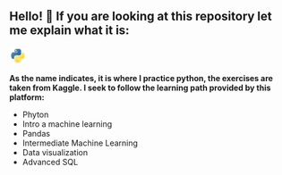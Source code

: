 ## Hello! 👋 If you are looking at this repository let me explain what it is: 
<a href="https://www.python.org" target="_blank" rel="noreferrer"> <img src="https://raw.githubusercontent.com/devicons/devicon/master/icons/python/python-original.svg" alt="python" width="30" height="30"/> </a> 


**As the name indicates, it is where I practice python, the exercises are taken from Kaggle. I seek to follow the learning path provided by this platform:**
* Phyton 
* Intro a machine learning
* Pandas
* Intermediate Machine Learning
* Data visualization
* Advanced SQL